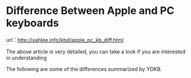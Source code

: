 # Difference Between Apple and PC keyboards

url：http://xahlee.info/kbd/apple_pc_kb_diff.html

The above article is very detailed, you can take a look if you are interested in understanding

The following are some of the differences summarized by YDKB.


